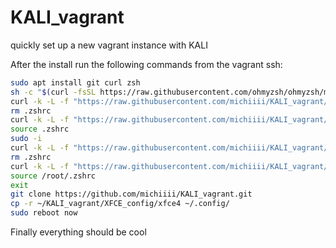 # KALI_vagrant
quickly set up a new vagrant instance with KALI

After the install run the following commands from the vagrant ssh:
```bash
sudo apt install git curl zsh
sh -c "$(curl -fsSL https://raw.githubusercontent.com/ohmyzsh/ohmyzsh/master/tools/install.sh)"
curl -k -L -f "https://raw.githubusercontent.com/michiiii/KALI_vagrant/master/bash_aliases" > ~/.bash_aliases
rm .zshrc
curl -k -L -f "https://raw.githubusercontent.com/michiiii/KALI_vagrant/master/zshrc" | sed "s/vagrant/$USER/g" > ~/.zshrc
source .zshrc
sudo -i
curl -k -L -f "https://raw.githubusercontent.com/michiiii/KALI_vagrant/master/bash_aliases" > /root/.bash_aliases
rm .zshrc
curl -k -L -f "https://raw.githubusercontent.com/michiiii/KALI_vagrant/master/zshrc" | sed "s/vagrant/$USER/g" > /root/.zshrc
source /root/.zshrc
exit
git clone https://github.com/michiiii/KALI_vagrant.git
cp -r ~/KALI_vagrant/XFCE_config/xfce4 ~/.config/
sudo reboot now
```
Finally everything should be cool
